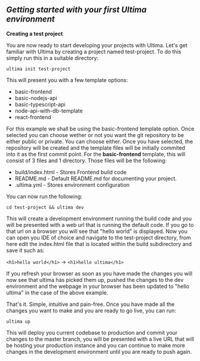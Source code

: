 ## ***Getting started with your first Ultima environment***

**Creating a test project**

 You are now ready to start developing your projects with Ultima. Let's get familiar with Ultima by creating a project named test-project. To do this simply run this in a suitable directory:

```ultima init test-project```

This will present you with a few template options:
 - basic-frontend
 - basic-nodejs-api
 - basic-typescript-api
 - node-api-with-db-template
 - react-frontend

For this example we shall be using the basic-frontend template option. Once selected you can choose wether or not you want the git repository to be either public or private. You can choose either. Once you have selected, the repository will be created and the template files will be initially commited into it as the first commit point. For the **basic-frontend** template, this will consist of 3 files and 1 directory. Those files will be the following:

 - build/index.html - Stores Frontend build code
 - README.md - Default README.md for documenting your project.
 - .ultima.yml - Stores environment configuration

You can now run the following:

``` cd test-project && ultima dev ```

This will create a development environment running the build code and you will be presented with a web url that is running the default code. If you go to that url on a browser you will see that "hello world" is displayed. Now you can open you IDE of choice and navigate to the test-project directory, from here edit the index.html file that is located within the build subdirectory and save it such as:

```<h1>hello world</h1>```      ->  ```<h1>hello ultima</h1>```

If you refresh your browser as soon as you have made the changes you will now see that ultima has picked them up, pushed the changes to the dev environment and the webpage in your browser has been updated to "hello ultima" in the case of the above example.

That's it. Simple, intuitive and pain-free. Once you have made all the changes you want to make and you are ready to go live, you can run:

```ultima up```

This will deploy you current codebase to production and commit your changes to the master branch, you will be presented with a live URL that will be hosting your production instance and you can continue to make more changes in the development environment until you are ready to push again.

